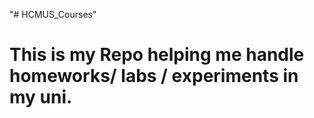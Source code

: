 "# HCMUS_Courses" 
<h1> This is my Repo helping me handle homeworks/ labs / experiments in my uni. </h1>
